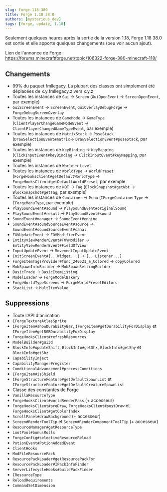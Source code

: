 ```yaml
---
slug: forge-118-380
title: Forge 1.18 38.0
authors: [mysterious_dev]
tags: [forge, update, 1.18]
---
```


Seulement quelques heures après la sortie de la version 1.18, Forge 1.18 38.0 est sortie et elle apporte quelques changements (peu voir aucun ajout).

<!--truncate-->

Lien de l'annonce de Forge : https://forums.minecraftforge.net/topic/106322-forge-380-minecraft-118/

## Changements

- 99% du paquet fmllegacy. La plupart des classes ont simplement été déplacées de x.y.fmllegacy.z vers x.y.z
- Toutes les instances de `Gui` -> `Screen` (`GuiOpenEvent` -> `ScreenOpenEvent`, par exemple)
- `GuiScreenEvent` -> `ScreenEvent`, `GuiOverlayDebugForge` -> `ForgeDebugScreenOverlay`
- Toutes les instances de `GameMode` -> `GameType` (`ClientPlayerChangeGameModeEvent` -> `ClientPlayerChangedGameTypeEvent`, par exemple)
- Toutes les instances de `MatrixStack` -> `PoseStack` (`DrawSelectionEvent#matrix`-> `DrawSelectionEvent#poseStack`, par exemple)
- Toutes les instances de `KeyBinding` -> `KeyMapping` (`ClickInputEvent#keyBinding` -> `ClickInputEvent#keyMapping`, par exemple)
- Toutes les instances de `World` -> `Level`
- Toutes les instances de `WorldType` -> `WorldPreset` (`ForgeHooksClient#getDefaultWorldType` -> `ForgeHooksClient#getDefaultWorldPreset`, par exemple
- Toutes les instances de `NBT` -> `Tag` (`BlockSnapshot#getNbt` -> `BlockSnapshot#getTag`, par exemple)
- Toutes les instances de `Container` -> `Menu` (`IForgeContainerType` -> `IForgeMenuType`, par exemple)
- `PlaySoundEvent#sound` -> `PlaySoundEvent#originalSound`
- `PlaySoundEvent#result` -> `PlaySoundEvent#sound`
- `SoundEvent#manager` -> `SoundEvent#engine`
- `SoundEvent#soundSourceEvent#source` -> `SoundEvent#soundSourceEvent#canal`
- `FOVUpdateEvent` -> `FOVModifierEvent`
- `EntityViewRenderEvent#FOVModiier` -> `EntityViewRenderEvent#FieldOfView`
- `InputUpdateEvent` -> `MovementInputUpdateEvent`
- `InitScreenEvent#{...Widget...}` -> `{...Listener...}`
- `ForgeItemTagsProvider#func_240521_a_Colored` -> `copyColored`
- `MobSpawnInfoBuilder` -> `MobSpawnSettingBuilder`
- `BasicTrade` -> `BasicItemListing`
- `ModelLoader` -> `ForgeModelBakery`
- `ForgeWorldTypeScreens` -> `ForgeWorldPresetEditors`
- `StackList` -> `MultItemValue`

## Suppressions

- Toute l'API d'animation
- `IForgeTextureAtlasSprite`
- `IForgeItem#showDurabiityBar`, `IForgeItem#getDurabilityForDisplay` et `IForgeItem#getRGBDurabilityForDisplay`
- `ForgeHooksClient#refreshResources`
- `ModelBuilder#gui3d`
- `BlockInfo#updateShift`, `BlockInfo#getShx`, `BlockInfo#getShy` et `BlockInfo#getShz`
- `CapabilityInject`
- `CapabilityManager#register`
- `ConditionalAdvancement#processConditions`
- `IForgeItem#isShield`
- `IForgeStructureFeature#getDefaultSpawnList` et `IForgeStructureFeature#getDefaultCreatureSpawnList`
- Classe des constantes de Forge
- `VanillaResourceType`
- `ForgeHooksClient#worldRenderPass` (+ accesseur)
- `ForgeHooksClient#preDraw`, `ForgeHooksClient#postDraw` et `ForgeHooksClient#getColorIndex`
- `ScrollPanel#drawBackground` (+ accesseur)
- `Screen#RenderToolTip` et `Screen#RenderComponentToolTip` (+ accesseur)
- `ResourceManager#getResourceType`
- `LootPool#bonusRolls`
- `ForgeConfig#selectiveResourceReload`
- `PotionEvent#PotionAddedEvent`
- `ClientHooks`
- `ModFileResourcePack`
- `ResourcePackLoader#getResourcePackFor`
- `ResourcePackLoader#IPackInfoFinder`
- `ServerLifecycleHooks#buildPackFinder`
- `IResourceType`
- `ReloadRequirements`
- `CommandSetDimension`